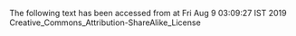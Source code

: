 The following text has been accessed from at Fri Aug 9 03:09:27 IST 2019
Creative_Commons_Attribution-ShareAlike_License
